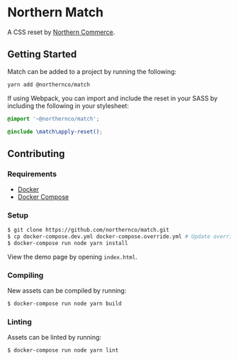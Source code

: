# Northern Match

A CSS reset by [Northern Commerce](https://www.northern.co/).

## Getting Started

Match can be added to a project by running the following:

```bash
yarn add @northernco/match
```

If using Webpack, you can import and include the reset in your SASS by including the following in your stylesheet:

```scss
@import '~@northernco/match';

@include \match\apply-reset();
```

## Contributing

### Requirements

  * [Docker](https://docs.docker.com/install/linux/docker-ce/ubuntu/)
  * [Docker Compose](https://docs.docker.com/compose/install/)

### Setup

```bash
$ git clone https://github.com/northernco/match.git
$ cp docker-compose.dev.yml docker-compose.override.yml # Update override file as needed
$ docker-compose run node yarn install
```

View the demo page by opening `index.html`.

### Compiling

New assets can be compiled by running:

```bash
$ docker-compose run node yarn build
```

### Linting

Assets can be linted by running:

```bash
$ docker-compose run node yarn lint
```
